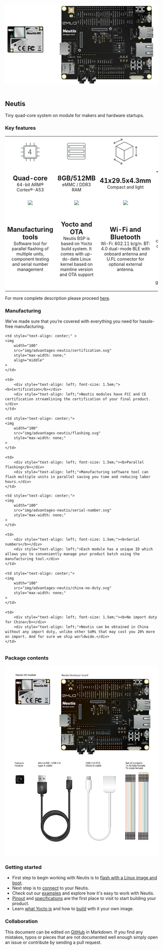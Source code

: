 <div style="text-align: center;"><img src="img/neutis.png" style="width: 700px;"></div><br>

## Neutis

Tiny quad-core system on module for makers and hardware startups.

### Key features

<table id="index_features" style="border: 0;">
<tbody style="background-color: #fff;">
<tr>

<td style="text-align: center;">
  <img
    width="100"
    src="img/quadcore.svg"
    style="max-width: none;"
    align="middle"
  >
</td>

<td style="text-align: center;">
  <img
    width="100"
    src="img/ram.svg"
    style="max-width: none;"
  >
</td>

<td style="text-align: center;">
  <img
    width="100"
    src="img/dimensions.svg"
    style="max-width: none;"
  >
</td>

<td style="text-align: center;">
  <img
    width="100"
    src="img/temp.svg"
    style="max-width: none;"
  >
</td>
</tr>

<tr>

<td>
  <div style="text-align: center; font-size: 1.5em;"><b>Quad-core</b></div>
  <div style="text-align: center;"> 64-bit ARM® Cortex®-A53</div>
</td>

<td>
  <div style="text-align: center; font-size: 1.5em;"><b>8GB/512MB</b></div>
  <div style="text-align: center;">eMMC / DDR3 RAM</div>
</td>

<td>
  <div style="text-align: center; font-size: 1.5em;"><b>41x29.5x4.3mm</b></div>
  <div style="text-align: center;">Compact and light</div>
</td>

<td>
  <div style="text-align: center; font-size: 1.5em;"><b>-25...+85 °C</b></div>
  <div style="text-align: center;">Extended temperature range</div>
</tr>
<tr>

<td style="text-align: center;">
  <img
    width="100"
    src="../../img/mfg-tools.svg"
    style="max-width: none;"
  >
</td>

<td style="text-align: center;">
  <img
    width="100"
    src="../../img/firmware.svg"
    style="max-width: none;"
  >
</td>

<td style="text-align: center;">
  <img
    width="100"
    src="../../img/wireless.svg"
    style="max-width: none;"
  >
</td>

<td style="text-align: center;">
  <img
    width="100"
    src="../../img/cryptochip.svg"
    style="max-width: none;"
  >
</td>

</tr>
<tr>
<td>
  <div style="text-align: center; font-size: 1.5em;"><b>Manufacturing tools</b></div>
  <div style="text-align: center;">
    Software tool for parallel
    flashing of multiple units, component testing and serial number management</td>
 </div>

<td>
  <div style="text-align: center; font-size: 1.5em;"><b>Yocto and OTA</b></div>
  <div style="text-align: center;">
    Neutis BSP is based on Yocto build system. It comes with up-do-date Linux kernel based on mainline version and OTA support
  </div>

</td>
<td>
  <div style="text-align: center; font-size: 1.5em;"><b>Wi-Fi and Bluetooth</b></div>
  <div style="text-align: center;">
    Wi-Fi: 802.11 b/g/n.
    BT: 4.0 dual-mode BLE with onboard antenna and U.FL connector for optional external antenna.</td>
  </div>

<td>
  <div style="text-align: center; font-size: 1.5em;"><b>Secure element</b></div>
  <div style="text-align: center;">
    Tamper-resistant dedicated crypto chip for cryptographic keys and unique ID storage, hashing, random number generation and more
  </div>

</td>
</tr>
</tbody>
</table>

For more complete description please proceed [here](specs/features.md).

### Manufacturing

We’ve made sure that you’re covered with everything you need for hassle-free manufacturing.

<table id="index_manufacturing" style="border: 0;">
<tbody style="background-color: #fff;">

<tr>

    <td style="text-align: center;" >
    <img
        width="100"
        src="img/advantages-neutis/certification.svg"
        style="max-width: none;"
        align="middle"
    >
    </td>

    <td>
        <div style="text-align: left; font-size: 1.5em;"><b>Certification</b></div>
        <div style="text-align: left;">Neutis modules have FCC and CE certification streamlining the certification of your final product.</div>
    </td>

    <td style="text-align: center;">
    <img
        width="100"
        src="img/advantages-neutis/flashing.svg"
        style="max-width: none;"
    >
    </td>

    <td>
        <div style="text-align: left; font-size: 1.5em;"><b>Parallel flashing</b></div>
        <div style="text-align: left;">Manufacturing software tool can flash multiple units in parallel saving you time and reducing labor hours.</div>
    </td>

</tr>

<tr>

    <td style="text-align: center;">
    <img
        width="100"
        src="img/advantages-neutis/serial-number.svg"
        style="max-width: none;"
    >
    </td>

    <td>
        <div style="text-align: left; font-size: 1.5em;"><b>Serial numbers</b></div>
        <div style="text-align: left;">Each module has a unique ID which allows you to conveniently manage your product batch using the manufacturing tool.</div>
    </td>

    <td style="text-align: center;">
    <img
        width="100"
        src="img/advantages-neutis/china-no-duty.svg"
        style="max-width: none;"
    >
    </td>

    <td>
        <div style="text-align: left; font-size: 1.5em;"><b>No import duty for China</b></div>
        <div style="text-align: left;">Neutis can be obtained in China without any import duty, unlike other SoMs that may cost you 20% more on import. And for sure we ship worldwide.</div>
    </td>
</tr>
</tbody>
</table>

### Package contents

![scheme](img/package_contents.png)</a>

### Getting started

- First step to begin working with Neutis is to [flash with a Linux image and boot](intro/flash.md).
- Next step is to [connect](connectivity/connectivity.md) to your Neutis.
- Check out our [examples](examples/gpio.md) and explore how it's easy to work with Neutis.
- [Pinout](pinout/neutis.md) and [specifications](specs/features.md) are the first place to visit to start building your product.
- Learn [what Yocto is](yocto/why.md) and how to [build](yocto/tutorial.md) with it your own image.

### Collaboration

This document can be edited on [GitHub](https://github.com/emlid/neutis-docs) in Markdown. If you find any mistakes, typos or  pieces that are not documented well enough simply open an issue or contribute by sending a pull request.
